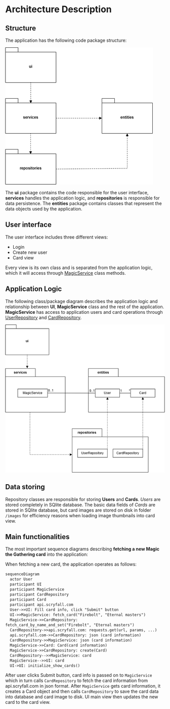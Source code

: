 # Architecture Description

## Structure

The application has the following code package structure:

![Package Structure](./pics/architecture_package.png)

The **ui** package contains the code responsible for the user interface, **services** handles the application logic, and **repositories** is responsible for data persistence. The **entities** package contains classes that represent the data objects used by the application.

## User interface

The user interface includes three different views:

- Login
- Create new user
- Card view

Every view is its own class and is separated from the application logic, which it will access through [MagicService](../src/services/magic_service.py) class methods. 

## Application Logic

The following class/package diagram describes the application logic and relationship between **UI**, **MagicService** class and the rest of the application. **MagicService** has access to application users and card operations through [UserRepository](../src/repositories/user_repository.py) and [CardRepository](../src/repositories/card_repository.py). 

![Package Structure and Classes](./pics/architecture_package_classes.png)

## Data storing

Repository classes are responsible for storing **Users** and **Cards**. *Users* are stored completely in SQlite database. The basic data fields of *Cards* are stored in SQlite database, but card images are stored on disk in folder `/images` for efficiency reasons when loading image thumbnails into card view.



## Main functionalities

The most important sequence diagrams describing **fetching a new Magic the Gathering card** into the application:

When fetching a new card, the application operates as follows:

```mermaid
sequenceDiagram
  actor User
  participant UI
  participant MagicService
  participant CardRepository
  participant Card
  participant api.scryfall.com
  User->>UI: Fill card info, click "Submit" button
  UI->>MagicService: fetch_card("Firebolt", "Eternal masters")
  MagicService->>CardRepository: fetch_card_by_name_and_set("Firebolt", "Eternal masters")
  CardRepository->>api.scryfall.com: requests.get(url, params, ...)
  api.scryfall.com->>CardRepository: json (card information)
  CardRepository->>MagicService: json (card information)
  MagicService->>Card: Card(card information)
  MagicService->>CardRepository: create(Card)
  CardRepository-->>MagicService: card
  MagicService-->>UI: card
  UI->UI: initialize_show_cards()
```

After user clicks Submit button, card info is passed on to `MagicService` which in turn calls `CardRepository` to fetch the card information from api.scryfall.com in json format. After `MagicService` gets card information, it creates a Card object and then calls `CardRepository` to save the card data into database and card image to disk. UI main view then updates the new card to the card view.
